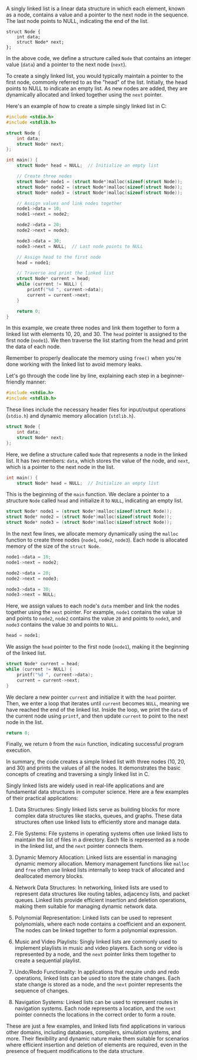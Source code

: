 A singly linked list is a linear data structure in which each element, known as a node, contains a value and a pointer to the next node in the sequence. The last node points to NULL, indicating the end of the list.

```
struct Node {
    int data;
    struct Node* next;
};
```

In the above code, we define a structure called `Node` that contains an integer value (`data`) and a pointer to the next node (`next`).

To create a singly linked list, you would typically maintain a pointer to the first node, commonly referred to as the "head" of the list. Initially, the head points to NULL to indicate an empty list. As new nodes are added, they are dynamically allocated and linked together using the `next` pointer.

Here's an example of how to create a simple singly linked list in C:

```c
#include <stdio.h>
#include <stdlib.h>

struct Node {
    int data;
    struct Node* next;
};

int main() {
    struct Node* head = NULL;  // Initialize an empty list

    // Create three nodes
    struct Node* node1 = (struct Node*)malloc(sizeof(struct Node));
    struct Node* node2 = (struct Node*)malloc(sizeof(struct Node));
    struct Node* node3 = (struct Node*)malloc(sizeof(struct Node));

    // Assign values and link nodes together
    node1->data = 10;
    node1->next = node2;

    node2->data = 20;
    node2->next = node3;

    node3->data = 30;
    node3->next = NULL;  // Last node points to NULL

    // Assign head to the first node
    head = node1;

    // Traverse and print the linked list
    struct Node* current = head;
    while (current != NULL) {
        printf("%d ", current->data);
        current = current->next;
    }

    return 0;
}
```

In this example, we create three nodes and link them together to form a linked list with elements 10, 20, and 30. The `head` pointer is assigned to the first node (`node1`). We then traverse the list starting from the head and print the data of each node.

Remember to properly deallocate the memory using `free()` when you're done working with the linked list to avoid memory leaks.

Let's go through the code line by line, explaining each step in a beginner-friendly manner:

```c
#include <stdio.h>
#include <stdlib.h>
```
These lines include the necessary header files for input/output operations (`stdio.h`) and dynamic memory allocation (`stdlib.h`).

```c
struct Node {
    int data;
    struct Node* next;
};
```
Here, we define a structure called `Node` that represents a node in the linked list. It has two members: `data`, which stores the value of the node, and `next`, which is a pointer to the next node in the list.

```c
int main() {
    struct Node* head = NULL;  // Initialize an empty list
```
This is the beginning of the `main` function. We declare a pointer to a structure `Node` called `head` and initialize it to `NULL`, indicating an empty list.

```c
struct Node* node1 = (struct Node*)malloc(sizeof(struct Node));
struct Node* node2 = (struct Node*)malloc(sizeof(struct Node));
struct Node* node3 = (struct Node*)malloc(sizeof(struct Node));
```
In the next few lines, we allocate memory dynamically using the `malloc` function to create three nodes (`node1`, `node2`, `node3`). Each node is allocated memory of the size of the `struct Node`.

```c
node1->data = 10;
node1->next = node2;

node2->data = 20;
node2->next = node3;

node3->data = 30;
node3->next = NULL;
```
Here, we assign values to each node's `data` member and link the nodes together using the `next` pointer. For example, `node1` contains the value `10` and points to `node2`, `node2` contains the value `20` and points to `node3`, and `node3` contains the value `30` and points to `NULL`.

```c
head = node1;
```
We assign the `head` pointer to the first node (`node1`), making it the beginning of the linked list.

```c
struct Node* current = head;
while (current != NULL) {
    printf("%d ", current->data);
    current = current->next;
}
```
We declare a new pointer `current` and initialize it with the `head` pointer. Then, we enter a loop that iterates until `current` becomes `NULL`, meaning we have reached the end of the linked list. Inside the loop, we print the `data` of the current node using `printf`, and then update `current` to point to the next node in the list.

```c
return 0;
```
Finally, we return `0` from the `main` function, indicating successful program execution.

In summary, the code creates a simple linked list with three nodes (10, 20, and 30) and prints the values of all the nodes. It demonstrates the basic concepts of creating and traversing a singly linked list in C.

Singly linked lists are widely used in real-life applications and are fundamental data structures in computer science. Here are a few examples of their practical applications:

1. Data Structures: Singly linked lists serve as building blocks for more complex data structures like stacks, queues, and graphs. These data structures often use linked lists to efficiently store and manage data.

2. File Systems: File systems in operating systems often use linked lists to maintain the list of files in a directory. Each file is represented as a node in the linked list, and the `next` pointer connects them.

3. Dynamic Memory Allocation: Linked lists are essential in managing dynamic memory allocation. Memory management functions like `malloc` and `free` often use linked lists internally to keep track of allocated and deallocated memory blocks.

4. Network Data Structures: In networking, linked lists are used to represent data structures like routing tables, adjacency lists, and packet queues. Linked lists provide efficient insertion and deletion operations, making them suitable for managing dynamic network data.

5. Polynomial Representation: Linked lists can be used to represent polynomials, where each node contains a coefficient and an exponent. The nodes can be linked together to form a polynomial expression.

6. Music and Video Playlists: Singly linked lists are commonly used to implement playlists in music and video players. Each song or video is represented by a node, and the `next` pointer links them together to create a sequential playlist.

7. Undo/Redo Functionality: In applications that require undo and redo operations, linked lists can be used to store the state changes. Each state change is stored as a node, and the `next` pointer represents the sequence of changes.

8. Navigation Systems: Linked lists can be used to represent routes in navigation systems. Each node represents a location, and the `next` pointer connects the locations in the correct order to form a route.

These are just a few examples, and linked lists find applications in various other domains, including databases, compilers, simulation systems, and more. Their flexibility and dynamic nature make them suitable for scenarios where efficient insertion and deletion of elements are required, even in the presence of frequent modifications to the data structure.